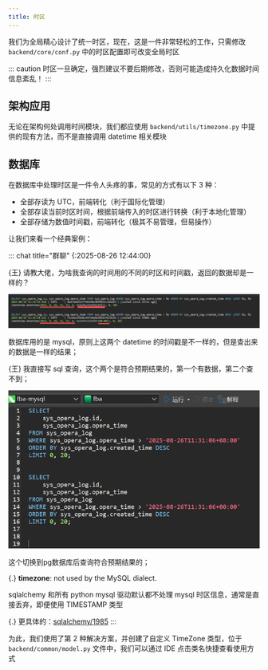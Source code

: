 ```yaml
---
title: 时区
---
```


我们为全局精心设计了统一时区，现在，这是一件非常轻松的工作，只需修改 `backend/core/conf.py` 中的时区配置即可改变全局时区

::: caution
时区一旦确定，强烈建议不要后期修改，否则可能造成持久化数据时间信息紊乱！
:::

## 架构应用

无论在架构何处调用时间模块，我们都应使用 `backend/utils/timezone.py` 中提供的现有方法，而不是直接调用 datetime 相关模块

## 数据库

在数据库中处理时区是一件令人头疼的事，常见的方式有以下 3 种：

- 全部存读为 UTC，前端转化（利于国际化管理）
- 全部存读当前时区时间，根据前端传入的时区进行转换（利于本地化管理）
- 全部存储为数值时间戳，前端转化（极其不易管理，但易操作）

让我们来看一个经典案例：

::: chat title="群聊"
{:2025-08-26 12:44:00}

{王}
请教大佬，为啥我查询的时间用的不同的时区和时间戳，返回的数据却是一样的？

![question_db_timezone](/images/question_db_timezone.png)

数据库用的是 mysql，原则上这两个 datetime 的时间戳是不一样的，但是查出来的数据是一样的结果；

{王}
我直接写 sql 查询，这个两个是符合预期结果的，第一个有数据，第二个查不到；

![question_sql_timezone](/images/question_sql_timezone.png)

这个切换到pg数据库后查询符合预期结果的；

{.}
**timezone**: not used by the MySQL dialect.

sqlalchemy 和所有 python mysql 驱动默认都不处理 mysql 时区信息，通常是直接丢弃，即便使用 TIMESTAMP 类型

{.}
更具体的：[sqlalchemy/1985](https://github.com/sqlalchemy/sqlalchemy/issues/1985)
:::

为此，我们使用了第 2 种解决方案，并创建了自定义 TimeZone 类型，位于 `backend/common/model.py` 文件中，我们可以通过 IDE
点击类名快捷查看使用方式
